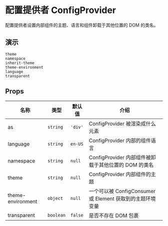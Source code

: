 # 配置提供者 ConfigProvider
配置提供者设置内部组件的主题、语言和组件卸载于其他位置的 DOM 的类名。
## 演示
```demo
theme
namespace
inherit-theme
theme-environment
language
transparent
```
## Props
|名称|类型|默认值|介绍|
|-|-|-|-|
|as|`string`|`'div'`|ConfigProvider 被渲染成什么元素|
|language|`string`|`en-US`|ConfigProvider 内部的组件语言|
|namespace|`string`|`null`|ConfigProvider 内部组件被卸载于其他位置的 DOM 的类名|
|theme|`string`|`null`|ConfigProvider 内部组件的主题|
|theme-environment|`object`|`null`|一个可以被 ConfigConsumer 或 Element 获取到的主题环境变量|
|transparent|`boolean`|`false`|是否不存在 DOM 包裹|


